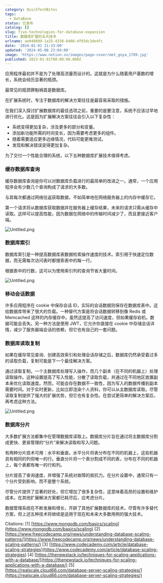 ```yaml
---
category: QuickTechBites
tags:
  - DataBase
status: 已发布
catalog: []
slug: five-technologies-for-database-expansion
title: 数据库扩展的五大技术
urlname: ae048899-1a25-4338-8408-df93dc3de4fc
date: '2024-01-01 21:33:00'
updated: '2024-05-08 23:04:00'
image: 'https://www.notion.so/images/page-cover/met_goya_1789.jpg'
published: 2023-01-01T08:00:00.000Z
---
```


应用程序最初并不是为了处理高流量而设计的。这就是为什么随着用户基数的增长，系统会经历显著的瓶颈。


最常见的瓶颈罪魁祸首是数据库。


在扩展系统时，专注于数据库的解决方案往往是最容易采取的措施。


在我们深入探讨扩展数据库的最佳选项之前，重要的是要注意，系统不应该过早地进行优化。这是因为扩展解决方案往往会引入以下复杂性：

- 系统变得更加复杂，涉及更多的部分和变量。
- 添加新功能所需的时间变长，因为需要考虑更多的组件。
- 随着需要适应更多边缘情况，代码可能更难测试。
- 发现和解决错误变得更加复杂。

为了交付一个性能合理的系统，以下五种数据库扩展技术值得考虑。


### **缓存数据库查询**


缓存数据库查询是你可以对数据库负载进行的最简单的改进之一。通常，一个应用程序会有少数几个查询构成了请求的大多数。


与其每次都通过网络往返获取数据，不如简单地在网络服务器上的内存中缓存它。


第一个请求将从数据库获取数据并在服务器上缓存结果，未来的请求只需从缓存中读取。这样可以提高性能，因为数据在网络中的传输时间减少了，而且更接近客户端。


![Untitled.png](https://prod-files-secure.s3.us-west-2.amazonaws.com/5d24fe63-e567-4804-86f9-9fdc62e13082/90ccd300-8cb4-4392-a93f-76f7d0b7f352/Untitled.png?X-Amz-Algorithm=AWS4-HMAC-SHA256&X-Amz-Content-Sha256=UNSIGNED-PAYLOAD&X-Amz-Credential=ASIAZI2LB4663BJXPZMK%2F20250330%2Fus-west-2%2Fs3%2Faws4_request&X-Amz-Date=20250330T213236Z&X-Amz-Expires=3600&X-Amz-Security-Token=IQoJb3JpZ2luX2VjEC0aCXVzLXdlc3QtMiJHMEUCIQDycIkJG3SwycsCozhEHbry5ii7%2FQy8wIxp7nBLh2P1HAIgRnpdU1tggKg1drnzd5Gl5qQ2HNEiMkkOnYmNkRrJcKYqiAQIlv%2F%2F%2F%2F%2F%2F%2F%2F%2F%2FARAAGgw2Mzc0MjMxODM4MDUiDAV02Yf2bhSZrqHKbSrcAx6HQ9BXQYDg6bZn0lB9QRrKWFsA%2BqjnKDWCyKDwjtmHVpFkx20HSlrMSn6WVh4UAjK5dj7X0u9Ks8XOmCIWUqltiqxSiL3H11pOVIs7cvURaiKHfj8dpsz4aKBJhbnqN1%2Fq2ctoXP3aHQx98HivmAxWhOOqBAYjgRlDCqYI7WUoqpcJzmXLMQL%2BChkhOd4u20979sUyuMqBolN8dpx%2FySftVPNLaQfikCjnRlYYJfMFc4X6S29gPMN6bhkCESKdUjPAj5xGs8l0qByiDKMlAA2Cmjx7IIqqhLbonN%2F0T3SiBwf9mtRAYT%2BkqQ6SBk6749HXZaqqRH44chLZe4kHgFFrMoqIV1EvVIm5LdiqXlTt%2Flzl6dbAzQaArSZpOtTy4%2BA94Wk2qxh8BRbaZfk1btxsgRz7nnyEl2zqjqgqZ2%2F7P87YyuwStIyFrW9f%2BP%2Bh9C2dW19JWGGuFvw3U5doEVnVpJCYcn6EHRRL%2F%2BLHRMikWVp1zepQ9%2FgbQTA8Z7nOoZUprgBVTwZBPI1HGuBxAj%2BEPJI%2BKpUtXfwx2%2Bfd3R%2Fcd%2BOhSWZiH8NHNQsNHhVgMXNoyFTnxqzzxIaB4Ec61QMNDkqaI4QjZdnddOraVQ1MddLRsa3il6RqXo6tMMLWpr8GOqUB6UIk9mPg84t6Y1xq3H%2FScU6gtGdzYAEww0vFKJyYaQCv0v4m8vjSePVCmAdj%2FK7mjgG7KkZQbbgUGoIGvPaqnMKb0pYLngsGtzCWq%2F1AVYK2UTt6O7agiVRQOoHwmHeSh86sewYvKGUdTiO4l26IpNwlvFfaZI%2BN4F1G9Wv5OpFtmrS7uvIjMHcMj%2BhWC7QJfh76iV3sNsAzDNsqEv6Ov9dyQ7LI&X-Amz-Signature=e94a9e85d8fa23936febb1eff102ce6fc0a51c184d9987f0bc588b8d8ed6d662&X-Amz-SignedHeaders=host&x-id=GetObject)


### **数据库索引**


数据库索引是一种提高数据库表数据检索操作速度的技术。索引用于快速定位数据，而无需每次访问表时都搜索表中的每一行。


根据表中的行数，这可以为使用索引列的查询节省大量时间。


![Untitled.png](https://prod-files-secure.s3.us-west-2.amazonaws.com/5d24fe63-e567-4804-86f9-9fdc62e13082/d4109739-24f9-4adf-abd6-8eec0d12f3c8/Untitled.png?X-Amz-Algorithm=AWS4-HMAC-SHA256&X-Amz-Content-Sha256=UNSIGNED-PAYLOAD&X-Amz-Credential=ASIAZI2LB4663BJXPZMK%2F20250330%2Fus-west-2%2Fs3%2Faws4_request&X-Amz-Date=20250330T213236Z&X-Amz-Expires=3600&X-Amz-Security-Token=IQoJb3JpZ2luX2VjEC0aCXVzLXdlc3QtMiJHMEUCIQDycIkJG3SwycsCozhEHbry5ii7%2FQy8wIxp7nBLh2P1HAIgRnpdU1tggKg1drnzd5Gl5qQ2HNEiMkkOnYmNkRrJcKYqiAQIlv%2F%2F%2F%2F%2F%2F%2F%2F%2F%2FARAAGgw2Mzc0MjMxODM4MDUiDAV02Yf2bhSZrqHKbSrcAx6HQ9BXQYDg6bZn0lB9QRrKWFsA%2BqjnKDWCyKDwjtmHVpFkx20HSlrMSn6WVh4UAjK5dj7X0u9Ks8XOmCIWUqltiqxSiL3H11pOVIs7cvURaiKHfj8dpsz4aKBJhbnqN1%2Fq2ctoXP3aHQx98HivmAxWhOOqBAYjgRlDCqYI7WUoqpcJzmXLMQL%2BChkhOd4u20979sUyuMqBolN8dpx%2FySftVPNLaQfikCjnRlYYJfMFc4X6S29gPMN6bhkCESKdUjPAj5xGs8l0qByiDKMlAA2Cmjx7IIqqhLbonN%2F0T3SiBwf9mtRAYT%2BkqQ6SBk6749HXZaqqRH44chLZe4kHgFFrMoqIV1EvVIm5LdiqXlTt%2Flzl6dbAzQaArSZpOtTy4%2BA94Wk2qxh8BRbaZfk1btxsgRz7nnyEl2zqjqgqZ2%2F7P87YyuwStIyFrW9f%2BP%2Bh9C2dW19JWGGuFvw3U5doEVnVpJCYcn6EHRRL%2F%2BLHRMikWVp1zepQ9%2FgbQTA8Z7nOoZUprgBVTwZBPI1HGuBxAj%2BEPJI%2BKpUtXfwx2%2Bfd3R%2Fcd%2BOhSWZiH8NHNQsNHhVgMXNoyFTnxqzzxIaB4Ec61QMNDkqaI4QjZdnddOraVQ1MddLRsa3il6RqXo6tMMLWpr8GOqUB6UIk9mPg84t6Y1xq3H%2FScU6gtGdzYAEww0vFKJyYaQCv0v4m8vjSePVCmAdj%2FK7mjgG7KkZQbbgUGoIGvPaqnMKb0pYLngsGtzCWq%2F1AVYK2UTt6O7agiVRQOoHwmHeSh86sewYvKGUdTiO4l26IpNwlvFfaZI%2BN4F1G9Wv5OpFtmrS7uvIjMHcMj%2BhWC7QJfh76iV3sNsAzDNsqEv6Ov9dyQ7LI&X-Amz-Signature=5dfd9eb4dde7fbf7d524195326ea1c77c4e0de09ce3b9f608b229010976494cc&X-Amz-SignedHeaders=host&x-id=GetObject)


### **移动会话数据**


许多应用程序在 cookie 中保存会话 ID，实际的会话数据则保存在数据库表中。这给数据库带来了很大的负载。一种替代方案是将会话数据转移到像 Redis 或 Memcached 这样的内存缓存中。虽然这提高了访问速度，但如果缓存宕机，数据可能会丢失。另一种方法是使用 JWT，它允许你直接在 cookie 中存储会话详情，减少了服务器端会话的依赖，但它也有自己的一套问题。


### **数据库读取复制**


如果在缓存常见查询、创建高效索引和处理会话存储之后，数据库仍然承受着过多的读取负载，复制可能是下一个最佳解决方案。


通过读取复制，一个主数据库处理写入操作，而几个副本（在不同的机器上）处理读取操作。这种设置提高了写入性能，分散了读取负载，并通过在不同地区放置副本来优化读取速度。然而，可能会存在数据不一致性，因为写入的数据传播到副本需要时间。对于实时更新，比如立即渲染个人资料，你可以从主数据库读取。尽管读取复制提供了强大的扩展优势，但它也有复杂性。在尝试更简单的解决方案后，再考虑这种方法。


![Untitled.png](https://prod-files-secure.s3.us-west-2.amazonaws.com/5d24fe63-e567-4804-86f9-9fdc62e13082/24928cbe-8502-42c3-8c51-57b72171cc67/Untitled.png?X-Amz-Algorithm=AWS4-HMAC-SHA256&X-Amz-Content-Sha256=UNSIGNED-PAYLOAD&X-Amz-Credential=ASIAZI2LB4663BJXPZMK%2F20250330%2Fus-west-2%2Fs3%2Faws4_request&X-Amz-Date=20250330T213236Z&X-Amz-Expires=3600&X-Amz-Security-Token=IQoJb3JpZ2luX2VjEC0aCXVzLXdlc3QtMiJHMEUCIQDycIkJG3SwycsCozhEHbry5ii7%2FQy8wIxp7nBLh2P1HAIgRnpdU1tggKg1drnzd5Gl5qQ2HNEiMkkOnYmNkRrJcKYqiAQIlv%2F%2F%2F%2F%2F%2F%2F%2F%2F%2FARAAGgw2Mzc0MjMxODM4MDUiDAV02Yf2bhSZrqHKbSrcAx6HQ9BXQYDg6bZn0lB9QRrKWFsA%2BqjnKDWCyKDwjtmHVpFkx20HSlrMSn6WVh4UAjK5dj7X0u9Ks8XOmCIWUqltiqxSiL3H11pOVIs7cvURaiKHfj8dpsz4aKBJhbnqN1%2Fq2ctoXP3aHQx98HivmAxWhOOqBAYjgRlDCqYI7WUoqpcJzmXLMQL%2BChkhOd4u20979sUyuMqBolN8dpx%2FySftVPNLaQfikCjnRlYYJfMFc4X6S29gPMN6bhkCESKdUjPAj5xGs8l0qByiDKMlAA2Cmjx7IIqqhLbonN%2F0T3SiBwf9mtRAYT%2BkqQ6SBk6749HXZaqqRH44chLZe4kHgFFrMoqIV1EvVIm5LdiqXlTt%2Flzl6dbAzQaArSZpOtTy4%2BA94Wk2qxh8BRbaZfk1btxsgRz7nnyEl2zqjqgqZ2%2F7P87YyuwStIyFrW9f%2BP%2Bh9C2dW19JWGGuFvw3U5doEVnVpJCYcn6EHRRL%2F%2BLHRMikWVp1zepQ9%2FgbQTA8Z7nOoZUprgBVTwZBPI1HGuBxAj%2BEPJI%2BKpUtXfwx2%2Bfd3R%2Fcd%2BOhSWZiH8NHNQsNHhVgMXNoyFTnxqzzxIaB4Ec61QMNDkqaI4QjZdnddOraVQ1MddLRsa3il6RqXo6tMMLWpr8GOqUB6UIk9mPg84t6Y1xq3H%2FScU6gtGdzYAEww0vFKJyYaQCv0v4m8vjSePVCmAdj%2FK7mjgG7KkZQbbgUGoIGvPaqnMKb0pYLngsGtzCWq%2F1AVYK2UTt6O7agiVRQOoHwmHeSh86sewYvKGUdTiO4l26IpNwlvFfaZI%2BN4F1G9Wv5OpFtmrS7uvIjMHcMj%2BhWC7QJfh76iV3sNsAzDNsqEv6Ov9dyQ7LI&X-Amz-Signature=5a021898c0c91783e60a166eca11a8f43a10ee4ce7618efe4b0ae6f6d28f059c&X-Amz-SignedHeaders=host&x-id=GetObject)


### **数据库分片**


大多数扩展方法都集中在管理数据库读取上。数据库分片旨在通过将主数据库分割成更快、更易管理的“分片”来解决读取和写入问题。


有两种分片技术可用：水平和垂直。水平分片将表分布在不同的机器上，这些机器具有相同的列但唯一的行。垂直分片将一个表分割成不同的表，分布在不同的机器上，每个表都有唯一的行和列。


分片提高了查询速度，并增强了系统对故障的抵抗力。在分片设置中，通常只有一个分片受到影响，而不是整个系统。


尽管分片提供了显著的好处，但它增加了很多复杂性，这意味着高昂的设置和维护成本。在其他扩展解决方案都已耗尽后，应考虑分片。


数据管理系统在不断发展和增长，开辟了其他扩展数据库的技术。尽管有许多替代方案，但上述五种技术将继续是适用于现在和未来大多数用例的强大技术。


Citations:
[1] [https://www.mongodb.com/basics/scaling](https://www.mongodb.com/basics/scaling)
[2] [https://www.freecodecamp.org/news/understanding-database-scaling-patterns/](https://www.freecodecamp.org/news/understanding-database-scaling-patterns/)
[3] [https://www.codecademy.com/article/database-scaling-strategies](https://www.codecademy.com/article/database-scaling-strategies)
[4] [https://thenewstack.io/techniques-for-scaling-applications-with-a-database/](https://thenewstack.io/techniques-for-scaling-applications-with-a-database/)
[5] [https://realscale.cloud66.com/database-server-scaling-strategies/](https://realscale.cloud66.com/database-server-scaling-strategies/)

